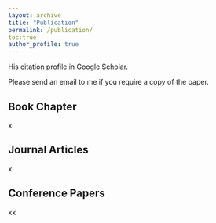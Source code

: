 ```yaml
---
layout: archive
title: "Publication"
permalink: /publication/
toc:true
author_profile: true
---
```


His citation profile in Google Scholar.

Please send an email to me if you require a copy of the paper.

## Book Chapter
x

## Journal Articles
x

## Conference Papers
xx
